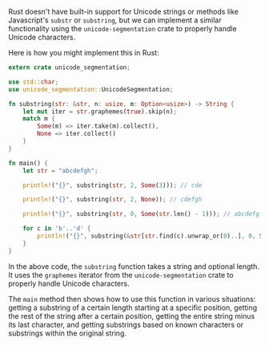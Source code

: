 Rust doesn't have built-in support for Unicode strings or methods like Javascript's `substr` or `substring`, but we can implement a similar functionality using the `unicode-segmentation` crate to properly handle Unicode characters.

Here is how you might implement this in Rust:

```rust
extern crate unicode_segmentation;

use std::char;
use unicode_segmentation::UnicodeSegmentation;

fn substring(str: &str, n: usize, m: Option<usize>) -> String {
    let mut iter = str.graphemes(true).skip(n);
    match m {
        Some(m) => iter.take(m).collect(),
        None => iter.collect()
    }
}

fn main() {
    let str = "abcdefgh";

    println!("{}", substring(str, 2, Some(3))); // cde

    println!("{}", substring(str, 2, None)); // cdefgh

    println!("{}", substring(str, 0, Some(str.len() - 1))); // abcdefg

    for c in 'b'..'d' {
        println!("{}", substring(&str[str.find(c).unwrap_or(0)..], 0, Some(3))); // bcd
    }
}
```
In the above code, the `substring` function takes a string and optional length. It uses the `graphemes` iterator from the `unicode-segmentation` crate to properly handle Unicode characters.

The `main` method then shows how to use this function in various situations: getting a substring of a certain length starting at a specific position, getting the rest of the string after a certain position, getting the entire string minus its last character, and getting substrings based on known characters or substrings within the original string.
